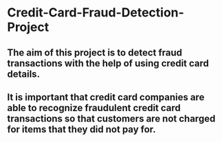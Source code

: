 # Credit-Card-Fraud-Detection-Project
## The aim of this project is to detect fraud transactions with the help of using credit card details.
## It is important that credit card companies are able to recognize fraudulent credit card transactions so that customers are not charged for items that they did not pay for. <br>

